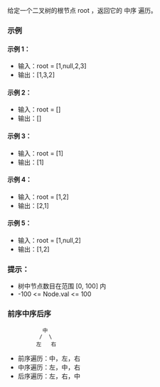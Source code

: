 给定一个二叉树的根节点 root ，返回它的 中序 遍历。

### 示例
#### 示例 1：

- 输入：root = [1,null,2,3]
- 输出：[1,3,2]

#### 示例 2：

- 输入：root = []
- 输出：[]

#### 示例 3：

- 输入：root = [1]
- 输出：[1]

#### 示例 4：

- 输入：root = [1,2]
- 输出：[2,1]

#### 示例 5：

- 输入：root = [1,null,2]
- 输出：[1,2]

 

### 提示：

- 树中节点数目在范围 [0, 100] 内
- -100 <= Node.val <= 100

### 前序中序后序

               中
              /  \
             左   右

- 前序遍历：中，左，右
- 中序遍历：左，中，右
- 后序遍历：左，右，中